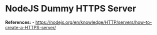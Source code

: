 # NodeJS Dummy HTTPS Server

**References:**
    - https://nodejs.org/en/knowledge/HTTP/servers/how-to-create-a-HTTPS-server/


